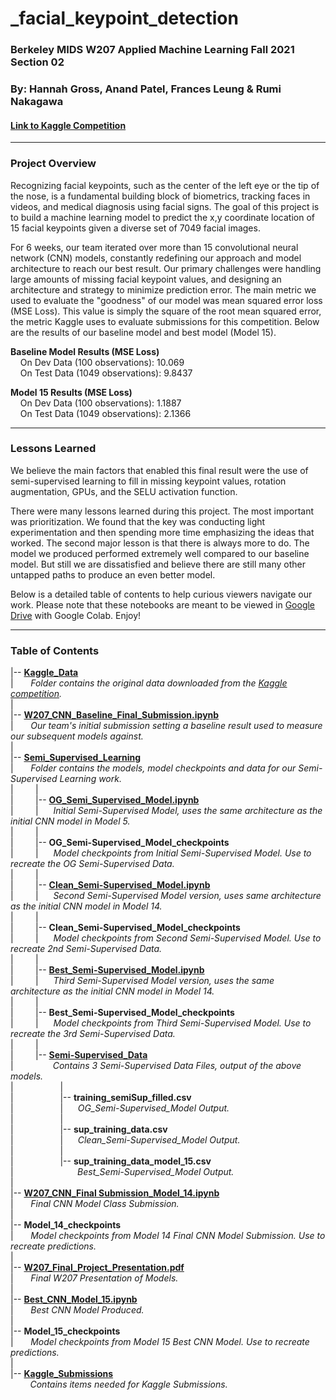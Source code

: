 # _facial_keypoint_detection
### **Berkeley MIDS W207 Applied Machine Learning Fall 2021 Section 02**
### **By: Hannah Gross, Anand Patel, Frances Leung & Rumi Nakagawa**
#### **[Link to Kaggle Competition](https://www.kaggle.com/c/facial-keypoints-detection)**  
***
### Project Overview
Recognizing facial keypoints, such as the center of the left eye or the tip of the nose, is a fundamental building block of biometrics, tracking faces in videos, and medical diagnosis using facial signs. The goal of this project is to build a machine learning model to predict the x,y coordinate location of 15 facial keypoints given a diverse set of 7049 facial images.

For 6 weeks, our team iterated over more than 15 convolutional neural network (CNN) models, constantly redefining our approach and model architecture to reach our best result. Our primary challenges were handling large amounts of missing facial keypoint values, and designing an architecture and strategy to minimize prediction error. The main metric we used to evaluate the "goodness" of our model was mean squared error loss (MSE Loss). This value is simply the square of the root mean squared error, the metric Kaggle uses to evaluate submissions for this competition. Below are the results of our baseline model and best model (Model 15).

**Baseline Model Results (MSE Loss)**  
&nbsp;&nbsp;&nbsp;&nbsp;On Dev Data (100 observations): 10.069  
&nbsp;&nbsp;&nbsp;&nbsp;On Test Data (1049 observations): 9.8437  

**Model 15 Results (MSE Loss)**  
&nbsp;&nbsp;&nbsp;&nbsp;On Dev Data (100 observations): 1.1887  
&nbsp;&nbsp;&nbsp;&nbsp;On Test Data (1049 observations): 2.1366  
***
### Lessons Learned
We believe the main factors that enabled this final result were the use of semi-supervised learning to fill in missing keypoint values, rotation augmentation, GPUs, and the SELU activation function.

There were many lessons learned during this project. The most important was prioritization. We found that the key was conducting light experimentation and then spending more time emphasizing the ideas that worked. The second major lesson is that there is always more to do. The model we produced performed extremely well compared to our baseline model. But still we are dissatisfied and believe there are still many other untapped paths to produce an even better model. 

Below is a detailed table of contents to help curious viewers navigate our work. Please note that these notebooks are meant to be viewed in [Google Drive](https://drive.google.com/drive/folders/1Xbn4FNmz9-zS-5vjDKguxGdSfRkB_7m7?usp=sharing) with Google Colab. Enjoy!  
***
### Table of Contents
|-- **[Kaggle_Data](https://drive.google.com/drive/folders/17PIoKgVfRCJIA2s4rnPV6GGBO4ptoFnk?usp=sharing)**  
|&nbsp;&nbsp;&nbsp;&nbsp;&nbsp;&nbsp;&nbsp;*Folder contains the original data downloaded from the [Kaggle competition](https://www.kaggle.com/c/facial-keypoints-detection).*  
|&nbsp;  
|-- **[W207_CNN_Baseline_Final_Submission.ipynb](https://drive.google.com/file/d/1V5t75TCg5gbaBcb1MZuoTGwbqgLRnzM9/view?usp=sharing)**  
|&nbsp;&nbsp;&nbsp;&nbsp;&nbsp;&nbsp;&nbsp;*Our team's initial submission setting a baseline result used to measure our subsequent models against.*  
|&nbsp;  
|-- **[Semi_Supervised_Learning](https://drive.google.com/drive/folders/1JZVwUT17xM8-S7Tv1ybR7SpLMi729h7r?usp=sharing)**  
|&nbsp;&nbsp;&nbsp;&nbsp;&nbsp;&nbsp;&nbsp;*Folder contains the models, model checkpoints and data for our Semi-Supervised Learning work.*  
|&nbsp;&nbsp;&nbsp;&nbsp;&nbsp;&nbsp;&nbsp;&nbsp;&nbsp;|  
|&nbsp;&nbsp;&nbsp;&nbsp;&nbsp;&nbsp;&nbsp;&nbsp;&nbsp;|-- **[OG_Semi_Supervised_Model.ipynb](https://drive.google.com/file/d/16A103Y2KUSEEBaee-N06ZQgbwa-WFtlM/view?usp=sharing)**  
|&nbsp;&nbsp;&nbsp;&nbsp;&nbsp;&nbsp;&nbsp;&nbsp;&nbsp;|&nbsp;&nbsp;&nbsp;&nbsp;&nbsp;&nbsp;*Initial Semi-Supervised Model, uses the same architecture as the initial CNN model in Model 5.*  
|&nbsp;&nbsp;&nbsp;&nbsp;&nbsp;&nbsp;&nbsp;&nbsp;&nbsp;|  
|&nbsp;&nbsp;&nbsp;&nbsp;&nbsp;&nbsp;&nbsp;&nbsp;&nbsp;|-- **OG_Semi-Supervised_Model_checkpoints**  
|&nbsp;&nbsp;&nbsp;&nbsp;&nbsp;&nbsp;&nbsp;&nbsp;&nbsp;|&nbsp;&nbsp;&nbsp;&nbsp;&nbsp;&nbsp;*Model checkpoints from Initial Semi-Supervised Model. Use to recreate the OG Semi-Supervised Data.*  
|&nbsp;&nbsp;&nbsp;&nbsp;&nbsp;&nbsp;&nbsp;&nbsp;&nbsp;|  
|&nbsp;&nbsp;&nbsp;&nbsp;&nbsp;&nbsp;&nbsp;&nbsp;&nbsp;|-- **[Clean_Semi-Supervised_Model.ipynb](https://drive.google.com/file/d/1aVz4wO7JB2I6Ow9ReBDLdHEWIacHGYdE/view?usp=sharing)**  
|&nbsp;&nbsp;&nbsp;&nbsp;&nbsp;&nbsp;&nbsp;&nbsp;&nbsp;|&nbsp;&nbsp;&nbsp;&nbsp;&nbsp;&nbsp;*Second Semi-Supervised Model version, uses same architecture as the initial CNN model in Model 14.*  
|&nbsp;&nbsp;&nbsp;&nbsp;&nbsp;&nbsp;&nbsp;&nbsp;&nbsp;|  
|&nbsp;&nbsp;&nbsp;&nbsp;&nbsp;&nbsp;&nbsp;&nbsp;&nbsp;|-- **Clean_Semi-Supervised_Model_checkpoints**  
|&nbsp;&nbsp;&nbsp;&nbsp;&nbsp;&nbsp;&nbsp;&nbsp;&nbsp;|&nbsp;&nbsp;&nbsp;&nbsp;&nbsp;&nbsp;*Model checkpoints from Second Semi-Supervised Model. Use to recreate 2nd Semi-Supervised Data.*  
|&nbsp;&nbsp;&nbsp;&nbsp;&nbsp;&nbsp;&nbsp;&nbsp;&nbsp;|  
|&nbsp;&nbsp;&nbsp;&nbsp;&nbsp;&nbsp;&nbsp;&nbsp;&nbsp;|-- **[Best_Semi-Supervised_Model.ipynb](https://drive.google.com/file/d/1tmOlgv25cBN0Z0ykbqaj_LY-nSeMP0vf/view?usp=sharing)**  
|&nbsp;&nbsp;&nbsp;&nbsp;&nbsp;&nbsp;&nbsp;&nbsp;&nbsp;|&nbsp;&nbsp;&nbsp;&nbsp;&nbsp;&nbsp;*Third Semi-Supervised Model version, uses the same architecture as the initial CNN model in Model 14.*  
|&nbsp;&nbsp;&nbsp;&nbsp;&nbsp;&nbsp;&nbsp;&nbsp;&nbsp;|  
|&nbsp;&nbsp;&nbsp;&nbsp;&nbsp;&nbsp;&nbsp;&nbsp;&nbsp;|-- **Best_Semi-Supervised_Model_checkpoints**  
|&nbsp;&nbsp;&nbsp;&nbsp;&nbsp;&nbsp;&nbsp;&nbsp;&nbsp;|&nbsp;&nbsp;&nbsp;&nbsp;&nbsp;&nbsp;*Model checkpoints from Third Semi-Supervised Model. Use to recreate the 3rd Semi-Supervised Data.*  
|&nbsp;&nbsp;&nbsp;&nbsp;&nbsp;&nbsp;&nbsp;&nbsp;&nbsp;|  
|&nbsp;&nbsp;&nbsp;&nbsp;&nbsp;&nbsp;&nbsp;&nbsp;&nbsp;|-- **[Semi-Supervised_Data](https://drive.google.com/drive/folders/1WLvKbAoPAyJATuLANfjWzt6omOg7ZY8h?usp=sharing)**  
|&nbsp;&nbsp;&nbsp;&nbsp;&nbsp;&nbsp;&nbsp;&nbsp;&nbsp;&nbsp;&nbsp;&nbsp;&nbsp;&nbsp;&nbsp;&nbsp;*Contains 3 Semi-Supervised Data Files, output of the above models.*  
|&nbsp;&nbsp;&nbsp;&nbsp;&nbsp;&nbsp;&nbsp;&nbsp;&nbsp;&nbsp;&nbsp;&nbsp;&nbsp;&nbsp;&nbsp;&nbsp;&nbsp;&nbsp;&nbsp;|  
|&nbsp;&nbsp;&nbsp;&nbsp;&nbsp;&nbsp;&nbsp;&nbsp;&nbsp;&nbsp;&nbsp;&nbsp;&nbsp;&nbsp;&nbsp;&nbsp;&nbsp;&nbsp;&nbsp;|-- **training_semiSup_filled.csv**  
|&nbsp;&nbsp;&nbsp;&nbsp;&nbsp;&nbsp;&nbsp;&nbsp;&nbsp;&nbsp;&nbsp;&nbsp;&nbsp;&nbsp;&nbsp;&nbsp;&nbsp;&nbsp;&nbsp;|&nbsp;&nbsp;&nbsp;&nbsp;&nbsp;&nbsp;*OG_Semi-Supervised_Model Output.*  
|&nbsp;&nbsp;&nbsp;&nbsp;&nbsp;&nbsp;&nbsp;&nbsp;&nbsp;&nbsp;&nbsp;&nbsp;&nbsp;&nbsp;&nbsp;&nbsp;&nbsp;&nbsp;&nbsp;|  
|&nbsp;&nbsp;&nbsp;&nbsp;&nbsp;&nbsp;&nbsp;&nbsp;&nbsp;&nbsp;&nbsp;&nbsp;&nbsp;&nbsp;&nbsp;&nbsp;&nbsp;&nbsp;&nbsp;|-- **sup_training_data.csv**  
|&nbsp;&nbsp;&nbsp;&nbsp;&nbsp;&nbsp;&nbsp;&nbsp;&nbsp;&nbsp;&nbsp;&nbsp;&nbsp;&nbsp;&nbsp;&nbsp;&nbsp;&nbsp;&nbsp;|&nbsp;&nbsp;&nbsp;&nbsp;&nbsp;&nbsp;*Clean_Semi-Supervised_Model Output.*  
|&nbsp;&nbsp;&nbsp;&nbsp;&nbsp;&nbsp;&nbsp;&nbsp;&nbsp;&nbsp;&nbsp;&nbsp;&nbsp;&nbsp;&nbsp;&nbsp;&nbsp;&nbsp;&nbsp;|  
|&nbsp;&nbsp;&nbsp;&nbsp;&nbsp;&nbsp;&nbsp;&nbsp;&nbsp;&nbsp;&nbsp;&nbsp;&nbsp;&nbsp;&nbsp;&nbsp;&nbsp;&nbsp;&nbsp;|-- **sup_training_data_model_15.csv**  
|&nbsp;&nbsp;&nbsp;&nbsp;&nbsp;&nbsp;&nbsp;&nbsp;&nbsp;&nbsp;&nbsp;&nbsp;&nbsp;&nbsp;&nbsp;&nbsp;&nbsp;&nbsp;&nbsp;&nbsp;&nbsp;&nbsp;&nbsp;&nbsp;&nbsp;&nbsp;*Best_Semi-Supervised_Model Output.*  
|&nbsp;  
|-- **[W207_CNN_Final Submission_Model_14.ipynb](https://drive.google.com/file/d/1J9B29b_IdsS6PBSdYlIQ63RPsZQrLKfG/view?usp=sharing)**  
|&nbsp;&nbsp;&nbsp;&nbsp;&nbsp;&nbsp;&nbsp;*Final CNN Model Class Submission.*    
|&nbsp;  
|-- **Model_14_checkpoints**  
|&nbsp;&nbsp;&nbsp;&nbsp;&nbsp;&nbsp;&nbsp;*Model checkpoints from Model 14 Final CNN Model Submission. Use to recreate predictions.*  
|&nbsp;  
|-- **[W207_Final_Project_Presentation.pdf](https://drive.google.com/file/d/1_7eGl-EX89eBLrEYQCc-BrgCXGsFAQ7J/view?usp=sharing)**  
|&nbsp;&nbsp;&nbsp;&nbsp;&nbsp;&nbsp;&nbsp;*Final W207 Presentation of Models.*  
|&nbsp;  
|-- **[Best_CNN_Model_15.ipynb](https://drive.google.com/file/d/19ah7Fu062tB9InEBOn-98etRmBe5ALdI/view?usp=sharing)**  
|&nbsp;&nbsp;&nbsp;&nbsp;&nbsp;&nbsp;&nbsp;*Best CNN Model Produced.*  
|&nbsp;  
|-- **Model_15_checkpoints**  
|&nbsp;&nbsp;&nbsp;&nbsp;&nbsp;&nbsp;&nbsp;*Model checkpoints from Model 15 Best CNN Model. Use to recreate predictions.*  
|&nbsp;  
|-- **[Kaggle_Submissions](https://drive.google.com/drive/folders/1q-L5gw7U5WHoQuy3fHrvyIbbmLo2Yrdo?usp=sharing)**  
&nbsp;&nbsp;&nbsp;&nbsp;&nbsp;&nbsp;&nbsp;&nbsp;*Contains items needed for Kaggle Submissions.*  
 
